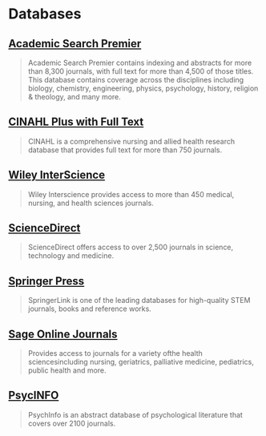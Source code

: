 # Databases

## [Academic Search Premier](https://web.archive.org/web/20150906081833/http:/summit.csuci.edu:2048/login?url=http://search.ebscohost.com/login.aspx?authtype=ip,uid&profile=ehost&defaultdb=aph)

> Academic Search Premier contains indexing and abstracts for more than 8,300 journals, with full text for more than 4,500 of those titles. This database contains coverage across the disciplines including biology, chemistry, engineering, physics, psychology, history, religion & theology, and many more.

## [CINAHL Plus with Full Text](https://web.archive.org/web/20150906081833/http:/summit.csuci.edu:2048/login?url=http://search.ebscohost.com/login.aspx?authtype=ip,uid&profile=ehost&defaultdb=rzh)

> CINAHL is a comprehensive nursing and allied health research database that provides full text for more than 750 journals.

## [Wiley InterScience](https://web.archive.org/web/20150906081833/http:/www3.interscience.wiley.com/cgi-bin/home)

> Wiley Interscience provides access to more than 450 medical, nursing, and health sciences journals.

## [ScienceDirect](https://web.archive.org/web/20150906081833/http:/summit.csuci.edu:2048/login?url=http://www.sciencedirect.com/)

> ScienceDirect offers access to over 2,500 journals in science, technology and medicine.

## [Springer Press](https://web.archive.org/web/20150906081833/http:/summit.csuci.edu:2048/login?url=http://www.springerlink.com)

> SpringerLink is one of the leading databases for high-quality STEM journals, books and reference works.

## [Sage Online Journals](https://web.archive.org/web/20150906081833/http:/summit.csuci.edu:2048/login?url=http://online.sagepub.com/)

> Provides access to journals for a variety ofthe health sciencesincluding nursing, geriatrics, palliative medicine, pediatrics, public health and more.

## [PsycINFO](https://web.archive.org/web/20150906081833/http:/summit.csuci.edu:2048/login?url=http://search.ebscohost.com/login.aspx?authtype=ip,uid&profile=ehost&defaultdb=psyh)

> PsychInfo is an abstract database of psychological literature that covers over 2100 journals.



